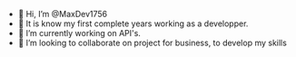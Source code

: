 - 👋 Hi, I’m @MaxDev1756
- 👀 It is know my first complete years working as a developper.
- 🌱 I’m currently working on API's.
- 💞️ I’m looking to collaborate on project for business, to develop my skills

<!---
MaxDev1756/MaxDev1756 is a ✨ special ✨ repository because its `README.md` (this file) appears on your GitHub profile.
You can click the Preview link to take a look at your changes.
--->
